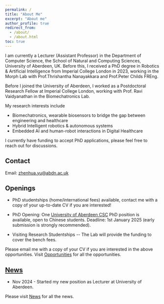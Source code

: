 ```yaml
---
permalink: /
title: "About Me"
excerpt: "About me"
author_profile: true
redirect_from:
  - /about/
  - /about.html
toc: true
---
```

I am currently a Lecturer (Assistant Professor) in the Department of Computer Science, the School of Natural and Computing Sciences, University of Aberdeen, UK. Before this, I received a PhD degree in Robotics & Artificial Intelligence from Imperial College London in 2023, working in the Morph Lab with Prof.Thrishantha Nanayakkara and Prof.Peter Childs FREng.

Before I joined the University of Aberdeen, I worked as a Postdoctoral Research Fellow at Imperial College London, working with Prof. Ravi Vaidyanathan in the Biomechatronics Lab.

My research interests include

* Biomechatronics, wearable biosensors to bridge the gap between engineering and healthcare
* Hybrid Intelligent robotics & autonomous systems
* Embedded AI and human-robot interactions in Digital Healthcare

I currently have funding to accept PhD applications, please feel free to reach out for discussions.
## Contact
Email: zhenhua.yu@abdn.ac.uk  
## Openings

* PhD studentships (home/international fees) available, contact me with a copy of your up-to-date CV if you are interested!
  
* PhD Opening: One [University of Aberdeen CSC](https://www.abdn.ac.uk/study/funding/348) PhD position is available, open to Chinese students. Deadline: 1st January 2025 (early submission is strongly recommended). 

* Visiting Research Studentships -- The Lab will provide the funding to cover the bench fees.

Please email me with a copy of your CV if you are interested in the above opportunities. Visit [Opportunities](/opportunities/) for all the opportunities.

## [News](/news/)
* Nov 2024 - Started my new position as Lecturer at University of Aberdeen.

Please visit [News](/news/) for all the news.
